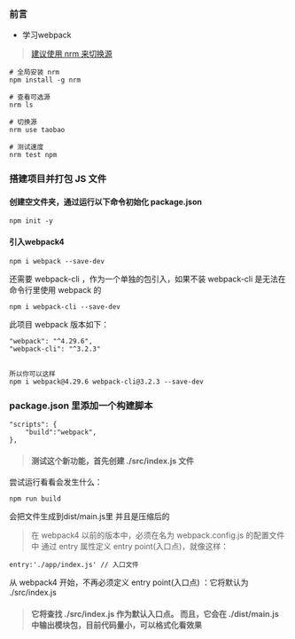 ### 前言

- 学习webpack


> [建议使用 nrm 来切换源](https://blog.csdn.net/anway12138/article/details/79455224)

```
# 全局安装 nrm
npm install -g nrm 

# 查看可选源
nrm ls

# 切换源
nrm use taobao

# 测试速度
nrm test npm 
```

### 搭建项目并打包 JS 文件

#### 创建空文件夹，通过运行以下命令初始化 package.json

```
npm init -y
```

#### 引入webpack4

```
npm i webpack --save-dev
```

还需要  webpack-cli ，作为一个单独的包引入，如果不装 webpack-cli 是无法在命令行里使用 webpack 的

```
npm i webpack-cli --save-dev
```

此项目 webpack 版本如下：

```
"webpack": "^4.29.6",
"webpack-cli": "^3.2.3"


所以你可以这样
npm i webpack@4.29.6 webpack-cli@3.2.3 --save-dev
```

### package.json 里添加一个构建脚本

```
"scripts": {
    "build":"webpack",
},
```

> #### 测试这个新功能，首先创建 ./src/index.js 文件

尝试运行看看会发生什么：

```
npm run build
```

会把文件生成到dist/main.js里 并且是压缩后的

> 在 webpack4 以前的版本中，必须在名为 webpack.config.js 的配置文件中 通过 entry 属性定义 entry point(入口点)，就像这样：

```
entry:'./app/index.js' // 入口文件
```

从 webpack4 开始，不再必须定义 entry point(入口点) ：它将默认为 ./src/index.js


> #### 它将查找 ./src/index.js 作为默认入口点。 而且，它会在 ./dist/main.js 中输出模块包，目前代码量小，可以格式化看效果




